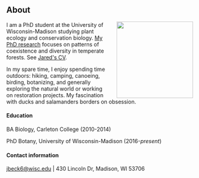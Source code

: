 ## About

<img style="padding: 0 15px; float: right;" src="https://jaredjbeck.github.io/images/IMG_1145.png"  align="right" width="200">

I am a PhD student at the University of Wisconsin-Madison studying plant ecology and conservation biology. [My PhD research](/coexistence.md) focuses on patterns of coexistence and diversity in temperate forests. See [Jared's CV](/content/BECK_CV_20Jan2020.pdf).

In my spare time, I enjoy spending time outdoors: hiking, camping, canoeing, birding, botanizing, and generally exploring the natural world or working on restoration projects. My fascination with ducks and salamanders borders on obsession.

#### Education
BA Biology, Carleton College (2010-2014)

PhD Botany, University of Wisconsin-Madison (2016-*present*)

#### Contact information
jbeck6@wisc.edu | 430 Lincoln Dr, Madison, WI 53706
